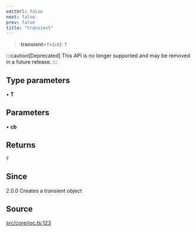 ```yaml
---
editUrl: false
next: false
prev: false
title: "transient"
---
```


> **transient**\<`T`\>(`cb`): `T`

:::caution[Deprecated]
This API is no longer supported and may be removed in a future release.
:::

## Type parameters

• **T**

## Parameters

• **cb**

## Returns

`T`

## Since

2.0.0
Creates a transient object

## Source

[src/core/ioc.ts:123](https://github.com/sern-handler/handler/blob/513ac8edf4d89ef8d6a1ed18ea3d08f31adf7ddb/src/core/ioc.ts#L123)
